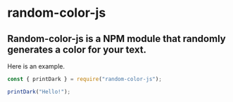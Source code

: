 # random-color-js

## Random-color-js is a NPM module that randomly generates a color for your text.
Here is an example.

```js
const { printDark } = require("random-color-js");

printDark("Hello!");
```
